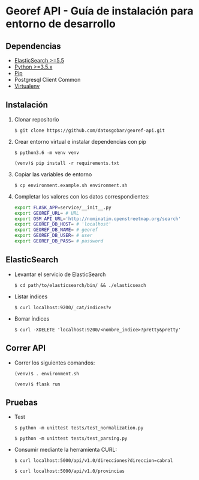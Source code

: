 # Georef API - Guía de instalación para entorno de desarrollo

## Dependencias

- [ElasticSearch >=5.5](https://www.elastic.co/guide/en/elasticsearch/reference/current/_installation.html)
- [Python >=3.5.x](https://www.python.org/downloads/)
- [Pip](https://pip.pypa.io/en/stable/installing/)
- Postgresql Client Common
- [Virtualenv](https://packaging.python.org/guides/installing-using-pip-and-virtualenv/)

## Instalación

1. Clonar repositorio

    `$ git clone https://github.com/datosgobar/georef-api.git`
    
2. Crear entorno virtual e instalar dependencias con pip

    `$ python3.6 -m venv venv`
    
    `(venv)$ pip install -r requirements.txt`

3. Copiar las variables de entorno

    `$ cp environment.example.sh environment.sh`
    
4. Completar los valores con los datos correspondientes:

    ```bash
    export FLASK_APP=service/__init__.py
    export GEOREF_URL= # URL
    export OSM_API_URL='http://nominatim.openstreetmap.org/search'
    export GEOREF_DB_HOST= # 'localhost'
    export GEOREF_DB_NAME= # georef 
    export GEOREF_DB_USER= # user
    export GEOREF_DB_PASS= # password
    ```
 
## ElasticSearch

- Levantar el servicio de ElasticSearch

  `$ cd path/to/elasticsearch/bin/ && ./elasticseach`
  
- Listar índices

  `$ curl localhost:9200/_cat/indices?v`

- Borrar índices

  `$ curl -XDELETE 'localhost:9200/<nombre_indice>?pretty&pretty'`

## Correr API 

- Correr los siguientes comandos:

    `(venv)$ . environment.sh`
    
    `(venv)$ flask run`

## Pruebas

- Test

  `$ python -m unittest tests/test_normalization.py`
  
  `$ python -m unittest tests/test_parsing.py`
  
- Consumir mediante la herramienta CURL:

  `$ curl localhost:5000/api/v1.0/direcciones?direccion=cabral`
  
  `$ curl localhost:5000/api/v1.0/provincias`
